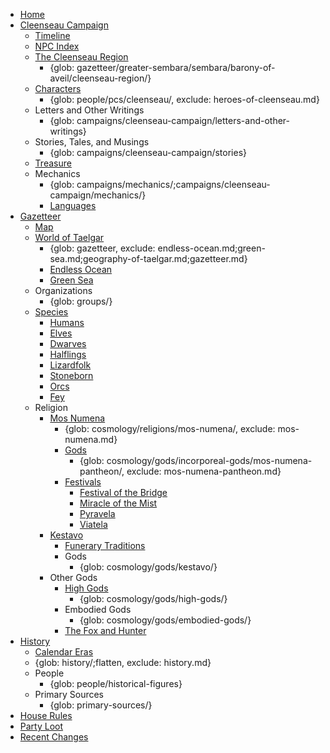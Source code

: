 - [Home](index.md)
- [Cleenseau Campaign](campaigns/cleenseau-campaign/cleenseau-campaign.md)
    - [Timeline](campaigns/cleenseau-campaign/cleenseau-campaign-timeline.md)
    - [NPC Index](campaigns/cleenseau-campaign/cleenseau-campaign-index-of-npcs.md)    
    - [The Cleenseau Region](gazetteer/greater-sembara/sembara/barony-of-aveil/cleenseau-region/cleenseau-region.md)
        - {glob: gazetteer/greater-sembara/sembara/barony-of-aveil/cleenseau-region/}
    - [Characters](people/pcs/cleenseau/heroes-of-cleenseau.md)
        - {glob: people/pcs/cleenseau/, exclude: heroes-of-cleenseau.md}
    - Letters and Other Writings
        - {glob: campaigns/cleenseau-campaign/letters-and-other-writings}    
    - Stories, Tales, and Musings
        - {glob: campaigns/cleenseau-campaign/stories}    
    - [Treasure](campaigns/cleenseau-campaign/treasure/treasure.md)    
    - Mechanics
        - {glob: campaigns/mechanics/;campaigns/cleenseau-campaign/mechanics/}
        - [Languages](species/languages.md)
- [Gazetteer](campaigns/player-s-guide.md)
    - [Map](gazetteer/gazetteer.md)
    - [World of Taelgar](gazetteer/geography-of-taelgar.md)
        - {glob: gazetteer, exclude: endless-ocean.md;green-sea.md;geography-of-taelgar.md;gazetteer.md}
        - [Endless Ocean](gazetteer/endless-ocean.md)
        - [Green Sea](gazetteer/green-sea.md)
    - Organizations
        - {glob: groups/}
    - [Species](species/species.md)
        - [Humans](species/humans/humans.md)
        - [Elves](species/children-of-the-embodied-gods/elves/elves.md)
        - [Dwarves](species/children-of-the-embodied-gods/dwarves/dwarves.md)
        - [Halflings](species/children-of-the-embodied-gods/halflings/halflings.md)
        - [Lizardfolk](species/children-of-the-embodied-gods/lizardfolk/lizardfolk.md)
        - [Stoneborn](species/children-of-the-embodied-gods/stoneborn/stoneborn.md)
        - [Orcs](species/children-of-the-embodied-gods/orcs/orcs.md)
        - [Fey](species/children-of-the-divine/fey/fey.md)
    - Religion
        - [Mos Numena](cosmology/religions/mos-numena/mos-numena.md)
            - {glob: cosmology/religions/mos-numena/, exclude: mos-numena.md}
            - [Gods](cosmology/gods/incorporeal-gods/mos-numena-pantheon/mos-numena-pantheon.md)
                - {glob: cosmology/gods/incorporeal-gods/mos-numena-pantheon/, exclude: mos-numena-pantheon.md}
            - [Festivals](time/holidays-and-festivals/mos-numena-feast-days.md)
                - [Festival of the Bridge](time/holidays-and-festivals/festival-of-the-bridge.md)
                - [Miracle of the Mist](time/holidays-and-festivals/festival-of-the-miracle-of-the-mist.md)
                - [Pyravela](time/holidays-and-festivals/pyravela.md)
                - [Viatela](time/holidays-and-festivals/viatela.md)        
        - [Kestavo](cosmology/religions/northern-folk-religions/kestavo.md)
            - [Funerary Traditions](cosmology/religions/northern-folk-religions/kestavan-funerary-traditions.md)
            - Gods                
                - {glob: cosmology/gods/kestavo/}                   
        - Other Gods
            - [High Gods](cosmology/gods/high-gods/high-gods.md)
                - {glob: cosmology/gods/high-gods/}
            - Embodied Gods
                - {glob: cosmology/gods/embodied-gods/}
            - [The Fox and Hunter](cosmology/gods/demigods/fox-and-hunter.md)
- [History](history/history.md)
    - [Calendar Eras](time/calendar-eras.md)
    - {glob: history/;flatten, exclude: history.md}
    - People
        - {glob: people/historical-figures}
    - Primary Sources
        - {glob: primary-sources/}
- [House Rules](campaigns/cleenseau-campaign/mechanics/house-rules.md)
- [Party Loot](campaigns/cleenseau-campaign/treasure/treasure.md)
- [Recent Changes](campaigns/cleenseau-campaign/index-of-changes.md)